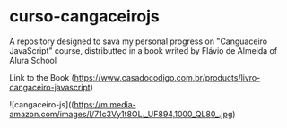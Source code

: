 # curso-cangaceirojs
A repository designed to sava my personal progress on "Canguaceiro JavaScript" course, distributted in a book writed by Flávio de Almeida of Alura School

Link to the Book (https://www.casadocodigo.com.br/products/livro-cangaceiro-javascript)

![cangaceiro-js]((https://m.media-amazon.com/images/I/71c3Vy1t8OL._UF894,1000_QL80_.jpg)
